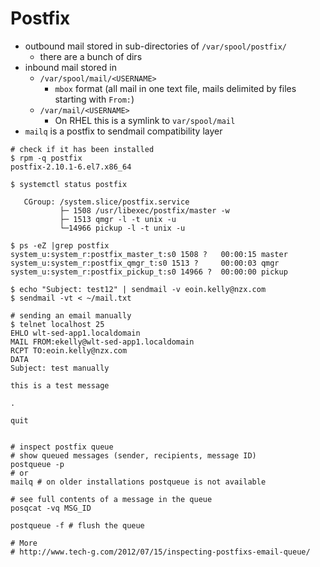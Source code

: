 # Postfix

- outbound mail stored in sub-directories of `/var/spool/postfix/`
    - there are a bunch of dirs
- inbound mail stored in
    - `/var/spool/mail/<USERNAME>`
        - `mbox` format (all mail in one text file, mails delimited by files
          starting with `From:`)
    - `/var/mail/<USERNAME>`
        - On RHEL this is a symlink to `var/spool/mail`
- `mailq` is a postfix to sendmail compatibility layer

```
# check if it has been installed
$ rpm -q postfix
postfix-2.10.1-6.el7.x86_64

$ systemctl status postfix

   CGroup: /system.slice/postfix.service
           ├─ 1508 /usr/libexec/postfix/master -w
           ├─ 1513 qmgr -l -t unix -u
           └─14966 pickup -l -t unix -u

$ ps -eZ |grep postfix
system_u:system_r:postfix_master_t:s0 1508 ?   00:00:15 master
system_u:system_r:postfix_qmgr_t:s0 1513 ?     00:00:03 qmgr
system_u:system_r:postfix_pickup_t:s0 14966 ?  00:00:00 pickup

$ echo "Subject: test12" | sendmail -v eoin.kelly@nzx.com
$ sendmail -vt < ~/mail.txt

# sending an email manually
$ telnet localhost 25
EHLO wlt-sed-app1.localdomain
MAIL FROM:ekelly@wlt-sed-app1.localdomain
RCPT TO:eoin.kelly@nzx.com
DATA
Subject: test manually

this is a test message

.

quit


# inspect postfix queue
# show queued messages (sender, recipients, message ID)
postqueue -p
# or
mailq # on older installations postqueue is not available

# see full contents of a message in the queue
posqcat -vq MSG_ID

postqueue -f # flush the queue

# More
# http://www.tech-g.com/2012/07/15/inspecting-postfixs-email-queue/
```
